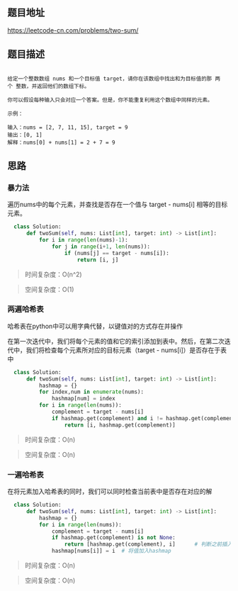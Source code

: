 ## 题目地址

https://leetcode-cn.com/problems/two-sum/

## 题目描述

```

给定一个整数数组 nums 和一个目标值 target，请你在该数组中找出和为目标值的那 两个 整数，并返回他们的数组下标。

你可以假设每种输入只会对应一个答案。但是，你不能重复利用这个数组中同样的元素。

示例：

输入：nums = [2, 7, 11, 15], target = 9
输出：[0, 1]
解释：nums[0] + nums[1] = 2 + 7 = 9

```

## 思路

### 暴力法

遍历nums中的每个元素，并查找是否存在一个值与 target - nums[i] 相等的目标元素。


```python
  class Solution:
      def twoSum(self, nums: List[int], target: int) -> List[int]:
          for i in range(len(nums)-1):
              for j in range(i+1, len(nums)):
                  if (nums[j] == target - nums[i]):
                      return [i, j]
```

> 时间复杂度：O(n^2)

> 空间复杂度：O(1)


###  两遍哈希表

哈希表在python中可以用字典代替，以键值对的方式存在并操作

在第一次迭代中，我们将每个元素的值和它的索引添加到表中。然后，在第二次迭代中，我们将检查每个元素所对应的目标元素（target - nums[i]）是否存在于表中

```python
  class Solution:
      def twoSum(self, nums: List[int], target: int) -> List[int]:
          hashmap = {}
          for index,num in enumerate(nums):
              hashmap[num] = index
          for i in range(len(nums)):
              complement = target - nums[i]
              if hashmap.get(complement) and i != hashmap.get(complement):
                  return [i, hashmap.get(complement)]             
```

> 时间复杂度：O(n)

> 空间复杂度：O(n)


### 一遍哈希表

在将元素加入哈希表的同时，我们可以同时检查当前表中是否存在对应的解


```python
  class Solution:
      def twoSum(self, nums: List[int], target: int) -> List[int]:
          hashmap = {}
          for i in range(len(nums)):
              complement = target - nums[i]
              if hashmap.get(complement) is not None:
                  return [hashmap.get(complement), i]      # 判断之前插入元素是否符合要求，i对应当前元素
              hashmap[nums[i]] = i  # 将值加入hashmap
```

> 时间复杂度：O(n)

> 空间复杂度：O(n)
